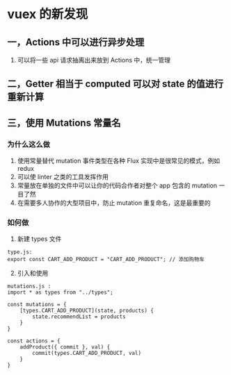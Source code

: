 # vuex 的新发现

## 一，Actions 中可以进行异步处理
1. 可以将一些 api 请求抽离出来放到 Actions 中，统一管理

## 二，Getter 相当于 computed 可以对 state 的值进行重新计算

## 三，使用 Mutations 常量名
### 为什么这么做
1. 使用常量替代 mutation 事件类型在各种 Flux 实现中是很常见的模式，例如 redux
2. 可以使 linter 之类的工具发挥作用
3. 常量放在单独的文件中可以让你的代码合作者对整个 app 包含的 mutation 一目了然
4. 在需要多人协作的大型项目中，防止 mutation 重复命名，这是最重要的

### 如何做
1. 新建 types 文件

```
type.js: 
export const CART_ADD_PRODUCT = "CART_ADD_PRODUCT"; // 添加购物车
```

2. 引入和使用

```
mutations.js :
import * as types from "../types";

const mutations = {
    [types.CART_ADD_PRODUCT](state, products) {
        state.recommendList = products
    }
}

const actions = {
    addProduct({ commit }, val) {
        commit(types.CART_ADD_PRODUCT, val)
    }
}
```